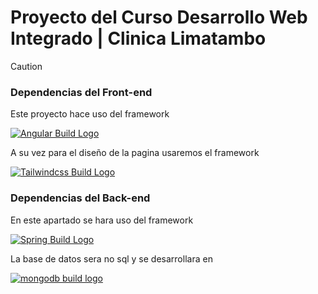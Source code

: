 # Proyecto del Curso Desarrollo Web Integrado | Clinica Limatambo

>[!CAUTION]
>### Dependencias del Front-end
>Este proyecto hace uso del framework
>
>[![Angular Build Logo](https://upload.wikimedia.org/wikipedia/commons/0/07/Angular_Logo_SVG.svg)](https://angular.dev/)
>
>A su vez para el diseño de la pagina usaremos el framework
>
>[![Tailwindcss Build Logo](https://i.pinimg.com/736x/a8/4e/4c/a84e4c713d67bce60b4ef0023623d9a7.jpg)](https://tailwindcss.com/)
>
>### Dependencias del Back-end
>En este apartado se hara uso del framework
>
>[![Spring Build Logo](https://odellya.com/wp-content/uploads/2017/05/Spring-Framework.png)](https://spring.io/projects/spring-framework)
>
>La base de datos sera no sql y se desarrollara en
>
>[![mongodb build logo](https://imgs.search.brave.com/YhcRsxxIwDxgDX0N6L6o4N5EsOzYA_1WMQdY7Vwwwho/rs:fit:860:0:0:0/g:ce/aHR0cHM6Ly8xMDAw/bG9nb3MubmV0L3dw/LWNvbnRlbnQvdXBs/b2Fkcy8yMDIwLzA4/L01vbmdvREItTG9n/by01MDB4MzEzLnBu/Zw)](https://www.mongodb.com/)
>
